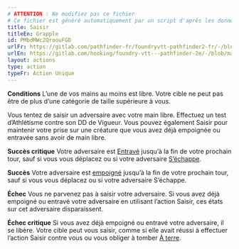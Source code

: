 ```yaml
---
# ATTENTION : Ne modifiez pas ce fichier
# Ce fichier est généré automatiquement par un script d'après les données du module Foundry VTT officiel et de sa traduction
title: Saisir
titleEn: Grapple
id: PMbdMWc2QroouFGD
urlFr: https://gitlab.com/pathfinder-fr/foundryvtt-pathfinder2-fr/-/blob/master/data/actions/PMbdMWc2QroouFGD.htm
urlEn: https://gitlab.com/hooking/foundry-vtt---pathfinder-2e/-/blob/master/packs/data/actions.db/grapple.json
layout: actions
type: action
typeFr: Action Unique
---
```

**Conditions** L’une de vos mains au moins est libre. Votre cible ne peut pas être de plus d’une catégorie de taille supérieure à vous.

Vous tentez de saisir un adversaire avec votre main libre. Effectuez un test d’<span data-pf2-action="grapple" data-pf2-glyph="A">Athlétisme contre son DD de Vigueur. Vous pouvez également Saisir pour maintenir votre prise sur une créature que vous avez déjà empoignée ou entravée sans avoir de main libre.

**Succès critique** Votre adversaire est [Entravé](../conditions/entravé.html) jusqu’à la fin de votre prochain tour, sauf si vous vous déplacez ou si votre adversaire [S’échappe](s-échapper.html).

**Succès** Votre adversaire est [empoigné](../conditions/agrippé-empoigné.html) jusqu’à la fin de votre prochain tour, sauf si vous vous déplacez ou si votre adversaire S’échappe.

**Échec** Vous ne parvenez pas à saisir votre adversaire. Si vous avez déjà empoigné ou entravé votre adversaire en utilisant l’action Saisir, ces états sur cet adversaire disparaissent.

**Échec critique** Si vous avez déjà empoigné ou entravé votre adversaire, il se libère. Votre cible peut vous saisir, comme si elle avait réussi à effectuer l’action Saisir contre vous ou vous obliger à tomber [À terre](../conditions/à-terre.html).
